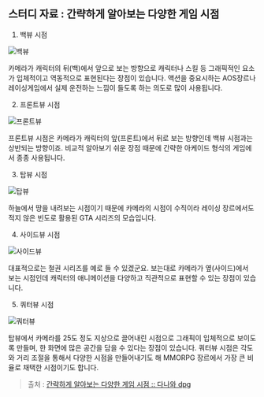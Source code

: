 ## 스터디 자료 : 간략하게 알아보는 다양한 게임 시점

1. 백뷰 시점

![백뷰](https://github.com/gamereport/resource/blob/master/week014_game-view_back-view.jpeg)

카메라가 캐릭터의 뒤(백)에서 앞으로 보는 방향으로 캐릭터나 스킬 등 그래픽적인 요소가 입체적이고 역동적으로 표현된다는 장점이 있습니다. 액션을 중요시하는 AOS장르나 레이싱게임에서 실제 운전하는 느낌이 들도록 하는 의도로 많이 사용됩니다.

2. 프론트뷰 시점

![프론트뷰](https://github.com/gamereport/resource/blob/master/week014_game-view_front-view.png)

 프론트뷰 시점은 카메라가 캐릭터의 앞(프론트)에서 뒤로 보는 방향인데 백뷰 시점과는 상반되는 방향이죠. 비교적 알아보기 쉬운 장점 때문에 간략한 아케이드 형식의 게임에서 종종 사용됩니다.

3. 탑뷰 시점

![탑뷰](https://github.com/gamereport/resource/blob/master/week014_game-view_top-view.jpeg)

 하늘에서 땅을 내려보는 시점이기 때문에 카메라의 시점이 수직이라 레이싱 장르에서도 적지 않은 빈도로 활용된 GTA 시리즈의 모습입니다.

4. 사이드뷰 시점

![사이드뷰](https://github.com/gamereport/resource/blob/master/week014_game-view_side-view.jpeg)

 대표적으로는 철권 시리즈를 예로 들 수 있겠군요. 보는대로 카메라가 옆(사이드)에서 보는 시점인데 캐릭터의 애니메이션을 다양하고 직관적으로 표현할 수 있는 장점이 있습니다.

5. 쿼터뷰 시점

![쿼터뷰](https://github.com/gamereport/resource/blob/master/week014_game-view_quarter-view.png)

 탑뷰에서 카메라를 25도 정도 지상으로 끌어내린 시점으로 그래픽이 입체적으로 보이도록 만들며, 한 화면에 많은 공간을 담을 수 있다는 장점이 있습니다. 쿼터뷰 시점은 각도와 거리 조절을 통해서 다양한 시점을 만들어내기도 해 MMORPG 장르에서 가장 큰 비율로 채택한 시점이기도 합니다.
 
 > 출처 : [간략하게 알아보는 다양한 게임 시점 :: 다나와 dpg](http://bbs.danawa.com/view?listSeq=3359611&boardSeq=175)
